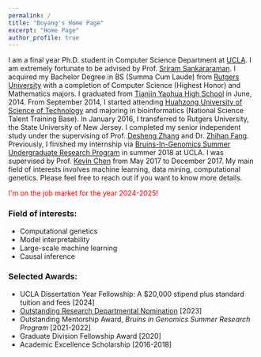 ```yaml
---
permalink: /
title: "Boyang's Home Page"
excerpt: "Home Page"
author_profile: true
---
```


I am a final year Ph.D. student in Computer Science Department at [UCLA](http://www.ucla.edu/). I am extremely fortunate to be advised by Prof. [Sriram Sankararaman](http://web.cs.ucla.edu/~sriram/). I acquired my Bachelor Degree in BS (Summa Cum Laude) from [Rutgers University](https://en.wikipedia.org/wiki/Rutgers_University) with a completion of Computer Science (Highest Honor) and Mathematics majors. I graduated from [Tianjin Yaohua High School](https://en.wikipedia.org/wiki/Yaohua_High_School) in June, 2014. From September 2014, I started attending [Huahzong University of Science of Technology](https://en.wikipedia.org/wiki/Huazhong_University_of_Science_and_Technology) and majoring in bioinformatics (National Science Talent Training Base). In January 2016, I transferred to Rutgers University, the State University of New Jersey. I completed my senior independent study under the supervising of Prof. [Desheng Zhang](https://www.cs.rutgers.edu/~dz220/) and Dr. [Zhihan Fang](http://zhihanfang.com/). Previously, I finished my internship via [Bruins-In-Genomics Summer Undergraduate Research Program](https://qcb.ucla.edu/big-summer/big2018/) in summer 2018 at UCLA. I was supervised by Prof. [Kevin Chen](https://genfaculty.rutgers.edu/kcchen/home) from May 2017 to December 2017. My main field of interests involves machine learning, data mining, computational genetics. Please feel free to reach out if you want to know more details. 


<span style="color:red">I'm on the job market for the year 2024-2025!</span>

### Field of interests:

* Computational genetics  
* Model interpretability
* Large-scale machine learning 
* Causal inference


### Selected Awards:
* UCLA Dissertation Year Fellowship: A $20,000 stipend plus standard tuition and fees [2024]
* [Outstanding Research Departmental Nomination](https://www.cs.ucla.edu/the-sriram-lab-achieves-breakthrough-discovery-in-understanding-complex-genetic-and-disease-relationships/) [2023]
* Outstanding Mentorship Award,  *Bruins in Genomics Summer Research Program* [2021-2022]
* Graduate Division Fellowship Award [2020]
* Academic Excellence Scholarship [2016-2018]
